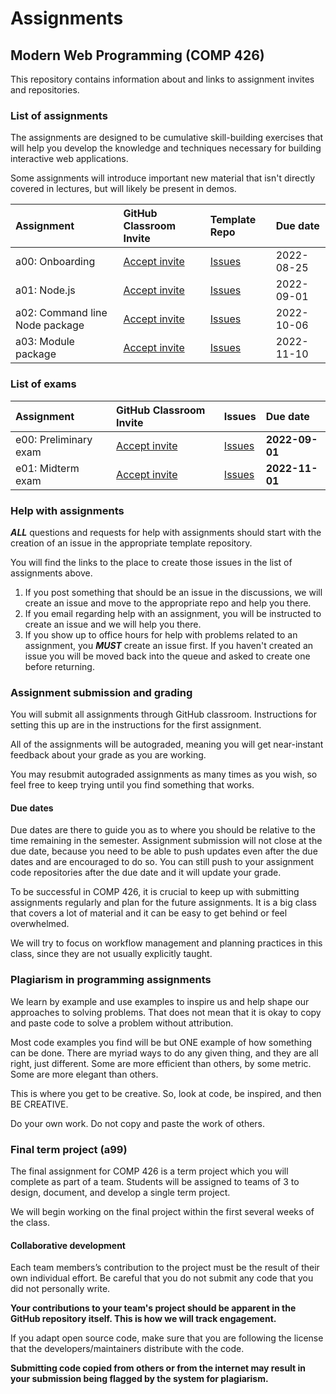 # Assignments

## Modern Web Programming (COMP 426)

This repository contains information about and links to assignment invites and repositories.

### List of assignments

The assignments are designed to be cumulative skill-building exercises that will help you develop the knowledge and techniques necessary for building interactive web applications.

Some assignments will introduce important new material that isn't directly covered in lectures, but will likely be present in demos.

| **Assignment** | **GitHub Classroom Invite** | **Template Repo** | **Due date** |
|:--- |:--- |:--- |:--- |
| a00: Onboarding | [Accept invite](https://classroom.github.com/a/TLIqqWVj) | [Issues](https://github.com/comp426-2022-fall/a00/issues/) | 2022-08-25 |
| a01: Node.js | [Accept invite](https://classroom.github.com/a/d2j_Uokh) | [Issues](https://github.com/comp426-2022-fall/a01/issues/) | 2022-09-01 |
| a02: Command line Node package | [Accept invite](https://classroom.github.com/a/BWDG9CJ7) | [Issues](https://github.com/comp426-2022-fall/a02/issues/) | 2022-10-06 |
| a03: Module package | [Accept invite](https://classroom.github.com/a/o2BI17QU) | [Issues](https://github.com/comp426-2022-fall/a03/issues/) | 2022-11-10 |

### List of exams

| **Assignment** | **GitHub Classroom Invite** | **Issues** | **Due date** |
|:--- |:--- |:--- |:--- |
| e00: Preliminary exam | [Accept invite](https://classroom.github.com/a/KwSUbjT7) | [Issues](https://github.com/comp426-2022-fall/assignments/issues) | **2022-09-01** |
| e01: Midterm exam | [Accept invite](https://classroom.github.com/a/R9lgxIr5) | [Issues](https://github.com/comp426-2022-fall/assignments/issues) | **2022-11-01** |

### Help with assignments

**_ALL_** questions and requests for help with assignments should start with the creation of an issue in the appropriate template repository.

You will find the links to the place to create those issues in the list of assignments above.

1. If you post something that should be an issue in the discussions, we will create an issue and move to the appropriate repo and help you there.
2. If you email regarding help with an assignment, you will be instructed to create an issue and we will help you there.
3. If you show up to office hours for help with problems related to an assignment, you **_MUST_** create an issue first. If you haven't created an issue you will be moved back into the queue and asked to create one before returning. 

### Assignment submission and grading

You will submit all assignments through GitHub classroom.
Instructions for setting this up are in the instructions for the first assignment.

All of the assignments will be autograded, meaning you will get near-instant feedback about your grade as you are working.

You may resubmit autograded assignments as many times as you wish, so feel free to keep trying until you find something that works.

#### Due dates

Due dates are there to guide you as to where you should be relative to the time remaining in the semester.
Assignment submission will not close at the due date, because you need to be able to push updates even after the due dates and are encouraged to do so.
You can still push to your assignment code repositories after the due date and it will update your grade.

To be successful in COMP 426, it is crucial to keep up with submitting assignments regularly and plan for the future assignments.
It is a big class that covers a lot of material and it can be easy to get behind or feel overwhelmed. 

We will try to focus on workflow management and planning practices in this class, since they are not usually explicitly taught. 

### Plagiarism in programming assignments

We learn by example and use examples to inspire us and help shape our approaches to solving problems.
That does not mean that it is okay to copy and paste code to solve a problem without attribution.

Most code examples you find will be but ONE example of how something can be done.
There are myriad ways to do any given thing, and they are all right, just different.
Some are more efficient than others, by some metric.
Some are more elegant than others.

This is where you get to be creative.
So, look at code, be inspired, and then BE CREATIVE.

Do your own work.
Do not copy and paste the work of others.

### Final term project (a99)

The final assignment for COMP 426 is a term project which you will complete as part of a team. 
Students will be assigned to teams of 3 to design, document, and develop a single term project. 

We will begin working on the final project within the first several weeks of the class.

#### Collaborative development

Each team members’s contribution to the project must be the result of their own individual effort. 
Be careful that you do not submit any code that you did not personally write.

**Your contributions to your team's project should be apparent in the GitHub repository itself. This is how we will track engagement.**

If you adapt open source code, make sure that you are following the license that the developers/maintainers distribute with the code.

**Submitting code copied from others or from the internet may result in your submission being flagged by the system for plagiarism.**
